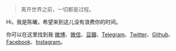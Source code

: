 > 离开世界之前，一切都是过程。

Hi，我是陈曦，希望来到这儿没有浪费你的时间。

你可以在这里找到我 [微博](https://weibo.com/longlivewe)、[微信](https://s1.ax1x.com/2020/04/26/JREDPJ.png)、[豆瓣](https://www.douban.com/people/Caryc/)、[Telegram](https://t.me/CaryC1989)、[Twitter](https://twitter.com/C_henX_i)、[Github](https://github.com/longlivewe)、[Facebook](https://www.facebook.com/longlivewe)、[Instagram](https://www.instagram.com/iamcarychen/)。
